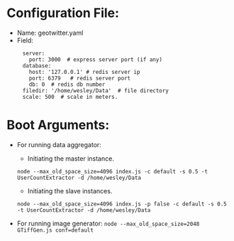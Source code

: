 # Configuration File:

* Name: geotwitter.yaml
* Field: 
``` 
     server:
       port: 3000  # express server port (if any)
     database:
       host: '127.0.0.1' # redis server ip
       port: 6379   # redis server port
       db: 0  # redis db number
     filedir: '/home/wesley/Data'  # file directory
     scale: 500  # scale in meters.
```

# Boot Arguments:

* For running data aggregator:
     * Initiating the master instance.
     
     ```
     node --max_old_space_size=4096 index.js -c default -s 0.5 -t UserCountExtractor -d /home/wesley/Data
     ```
     
     * Initiating the slave instances.
     
     ```
     node --max_old_space_size=4096 index.js -p false -c default -s 0.5 -t UserCountExtractor -d /home/wesley/Data
     ```

* For running image generator:
```node --max_old_space_size=2048 GTiffGen.js conf=default```
